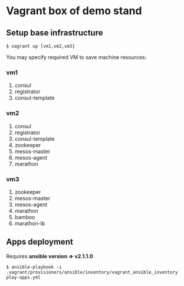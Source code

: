# Vagrant box of demo stand

## Setup base infrastructure

```
$ vagrant up [vm1,vm2,vm3]
```

You may specify required VM to save machine resources:

### vm1

1. consul
2. registrator
3. consul-template

### vm2

1. consul
2. registrator
3. consul-template
4. zookeeper
5. mesos-master
6. mesos-agent
7. marathon

### vm3

1. zookeeper
2. mesos-master
3. mesos-agent
4. marathon
5. bamboo
6. marathon-lb

## Apps deployment

Requires **ansible version => v2.1.1.0**

```
$ ansible-playbook -i .vagrant/provisioners/ansible/inventory/vagrant_ansible_inventory play-apps.yml
```

